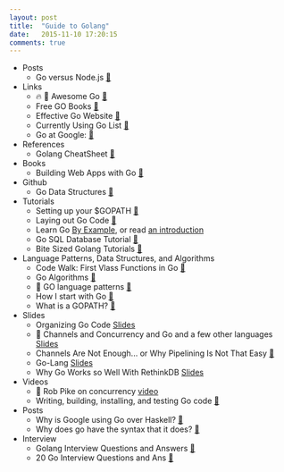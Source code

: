 ```yaml
---
layout: post
title:  "Guide to Golang"
date:   2015-11-10 17:20:15
comments: true
---
```



- Posts
    - Go versus Node.js [:link:](http://www.hostingadvice.com/blog/nodejs-vs-golang/)
- Links
    - :fire: :raised_hands: Awesome Go [:link:](https://github.com/avelino/awesome-go)
    - Free GO Books [:link:](https://github.com/dariubs/GoBooks)
    - Effective Go Website [:link:](https://golang.org/doc/effective_go.html)
    - Currently Using Go List [:link:](https://github.com/golang/go/wiki/GoUsers)
    - Go at Google: [:link:](http://talks.golang.org/2012/splash.article)
- References 
    - Golang CheatSheet [:link:](https://github.com/a8m/go-lang-cheat-sheet)
- Books 
    - Building Web Apps with Go [:link:](https://codegangsta.gitbooks.io/building-web-apps-with-go/content/)
- Github 
    - Go Data Structures [:link:](https://github.com/Workiva/go-datastructures) 
- Tutorials
    - Setting up your $GOPATH [:link:](http://stackoverflow.com/questions/20628918/cannot-download-gopath-not-set)
    -  Laying out Go Code [:link:](https://github.com/golang/go/wiki/GithubCodeLayout)
    - Learn Go [By Example](https://gobyexample.com/), or read [an introduction](https://www.golang-book.com/books/intro)
    - Go SQL Database Tutorial [:link:](http://go-database-sql.org/)
    - Bite Sized Golang Tutorials [:link:](https://gist.github.com/honkskillet/bd1f72223dd8e06b5ce6)
- Language Patterns, Data Structures, and Algorithms
    - Code Walk: First Vlass Functions in Go [:link:](https://golang.org/doc/codewalk/functions/)
    - Go Algorithms [:link:](https://github.com/arnauddri/algorithms)
    - :raised_hands: GO language patterns [:link:](http://www.golangpatterns.info/)
    - How I start with Go [:link:](https://howistart.org/posts/go/1)
    - What is a GOPATH? [:link:](https://golang.org/cmd/go/#hdr-GOPATH_environment_variable)
- Slides
    - Organizing Go Code [Slides](https://talks.golang.org/2014/organizeio.slide#1)
    - :raised_hands: Channels and Concurrency and Go and a few other languages [Slides](https://speakerdeck.com/kachayev/channels-and-concurrency-go-clojure-erlang-haskell)
    - Channels Are Not Enough... or Why Pipelining Is Not That Easy [:link:](https://gist.github.com/kachayev/21e7fe149bc5ae0bd878)
    - Go-Lang [Slides](https://speakerdeck.com/ftmamud/golang)
    - Why Go Works so Well With RethinkDB [Slides](https://speakerdeck.com/dancannon/get-go-ing-with-rethinkdb)
- Videos
    - :raised_hands: Rob Pike on concurrency [video](https://vimeo.com/49718712)
    - Writing, building, installing, and testing Go code [:link:](https://www.youtube.com/watch?v=XCsL89YtqCs)
- Posts
    - Why is Google using Go over Haskell? [:link:](https://www.quora.com/Why-is-Google-planning-to-switch-to-Go-as-its-primary-development-language-instead-of-Haskell)
    - Why does go have the syntax that it does? [:link:](https://www.quora.com/Many-people-complain-that-Go-has-ancient-syntax-and-lacks-modern-language-features-Why-did-Google-create-such-an-old-fashioned-C-like-language-What-is-the-purpose)
- Interview
    - Golang Interview Questions and Answers [:link:](http://www.golangpro.com/2015/08/golang-interview-questions-answers.html?m=1)
    - 20 Go Interview Questions and Ans [:link:](http://career.guru99.com/top-20-go-programming-interview-questions/)
